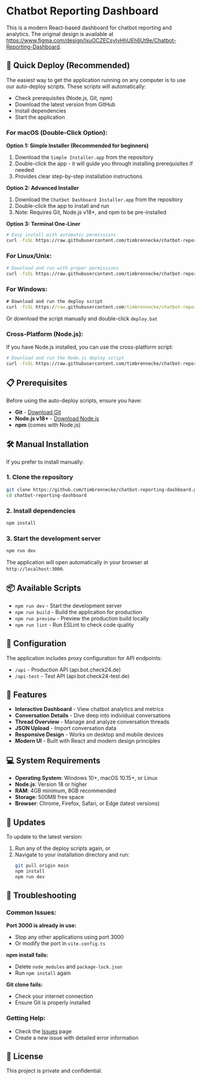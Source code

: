 
# Chatbot Reporting Dashboard

This is a modern React-based dashboard for chatbot reporting and analytics. The original design is available at https://www.figma.com/design/lxuOCZECsyIvHhUEh6Ut9e/Chatbot-Reporting-Dashboard.

## 🚀 Quick Deploy (Recommended)

The easiest way to get the application running on any computer is to use our auto-deploy scripts. These scripts will automatically:
- Check prerequisites (Node.js, Git, npm)
- Download the latest version from GitHub
- Install dependencies
- Start the application

### For macOS (Double-Click Option):
**Option 1: Simple Installer (Recommended for beginners)** 
1. Download the `Simple Installer.app` from the repository
2. Double-click the app - it will guide you through installing prerequisites if needed
3. Provides clear step-by-step installation instructions

**Option 2: Advanced Installer** 
1. Download the `Chatbot Dashboard Installer.app` from the repository
2. Double-click the app to install and run
3. Note: Requires Git, Node.js v18+, and npm to be pre-installed

**Option 3: Terminal One-Liner**
```bash
# Easy install with automatic permissions
curl -fsSL https://raw.githubusercontent.com/timbrennecke/chatbot-reporting-dashboard/main/easy-install.sh | bash
```

### For Linux/Unix:
```bash
# Download and run with proper permissions
curl -fsSL https://raw.githubusercontent.com/timbrennecke/chatbot-reporting-dashboard/main/deploy.sh -o installer.sh && chmod +x installer.sh && ./installer.sh
```

### For Windows:
```cmd
# Download and run the deploy script
curl -fsSL https://raw.githubusercontent.com/timbrennecke/chatbot-reporting-dashboard/main/deploy.bat -o deploy.bat && deploy.bat
```

Or download the script manually and double-click `deploy.bat`

### Cross-Platform (Node.js):
If you have Node.js installed, you can use the cross-platform script:
```bash
# Download and run the Node.js deploy script
curl -fsSL https://raw.githubusercontent.com/timbrennecke/chatbot-reporting-dashboard/main/deploy.js | node
```

## 📋 Prerequisites

Before using the auto-deploy scripts, ensure you have:
- **Git** - [Download Git](https://git-scm.com/downloads)
- **Node.js v18+** - [Download Node.js](https://nodejs.org/)
- **npm** (comes with Node.js)

## 🛠️ Manual Installation

If you prefer to install manually:

### 1. Clone the repository
```bash
git clone https://github.com/timbrennecke/chatbot-reporting-dashboard.git
cd chatbot-reporting-dashboard
```

### 2. Install dependencies
```bash
npm install
```

### 3. Start the development server
```bash
npm run dev
```

The application will open automatically in your browser at `http://localhost:3000`.

## 📦 Available Scripts

- `npm run dev` - Start the development server
- `npm run build` - Build the application for production
- `npm run preview` - Preview the production build locally
- `npm run lint` - Run ESLint to check code quality

## 🔧 Configuration

The application includes proxy configuration for API endpoints:
- `/api` - Production API (api.bot.check24.de)
- `/api-test` - Test API (api.bot.check24-test.de)

## 🌟 Features

- **Interactive Dashboard** - View chatbot analytics and metrics
- **Conversation Details** - Dive deep into individual conversations
- **Thread Overview** - Manage and analyze conversation threads
- **JSON Upload** - Import conversation data
- **Responsive Design** - Works on desktop and mobile devices
- **Modern UI** - Built with React and modern design principles

## 💻 System Requirements

- **Operating System**: Windows 10+, macOS 10.15+, or Linux
- **Node.js**: Version 18 or higher
- **RAM**: 4GB minimum, 8GB recommended
- **Storage**: 500MB free space
- **Browser**: Chrome, Firefox, Safari, or Edge (latest versions)

## 🔄 Updates

To update to the latest version:
1. Run any of the deploy scripts again, or
2. Navigate to your installation directory and run:
   ```bash
   git pull origin main
   npm install
   npm run dev
   ```

## 🐛 Troubleshooting

### Common Issues:

**Port 3000 is already in use:**
- Stop any other applications using port 3000
- Or modify the port in `vite.config.ts`

**npm install fails:**
- Delete `node_modules` and `package-lock.json`
- Run `npm install` again

**Git clone fails:**
- Check your internet connection
- Ensure Git is properly installed

### Getting Help:
- Check the [Issues](https://github.com/timbrennecke/chatbot-reporting-dashboard/issues) page
- Create a new issue with detailed error information

## 📄 License

This project is private and confidential.
  